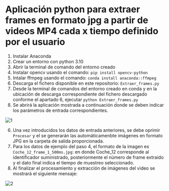 # Aplicación python para extraer frames en formato jpg a partir de videos MP4 cada x tiempo definido por el usuario

1. Instalar Anaconda
2. Crear un entorno con python 3.10
3. Abrir la terminal de comando del entorno creado
4. Instalar opencv usando el comando: `pip install opencv-python`
5. Intalar ffmpeg usando el comando: `conda install anaconda::ffmpeg`
6. Descarga el fichero disponible en este repositorio: `Extraer_frames.py`
7. Desde la terminal de comandos del entorno creado en conda y en la ubicación de descarga correspondiente del fichero descargado conforme el apartado 6, ejecutar `python Extraer_frames.py`
8. Se abrirá la aplicación mostrada a continuación donde se deben indicar los parámetros de entrada correspondientes.
   
![1](https://github.com/julian11495/extract-frames/assets/32869939/323319f3-d577-478d-9c11-c210406c8425)

6. Una vez introducidos los datos de entrada anteriores, se debe oprimir `Procesar` y el se generarán las automáticamenbte imágenes en formato JPG en la carpeta de salida proporcionada.
7. Para los datos de ejemplo del paso 4, el formato de la imagen es `Coche_12_frame_1_500ms.jpg`: en donde Coche_12 corresponde al identificador suministrado, posteriormente el número de frame extraido y el dato final indica el tiempo de muestreo seleccionado.
8. Al finalizar el procesamiento y extracción de imágenes del video se mostrará el siguiente mensaje:

![2](https://github.com/julian11495/extract-frames/assets/32869939/32bbe40b-fcf3-476e-a51f-c379bffe2874)





